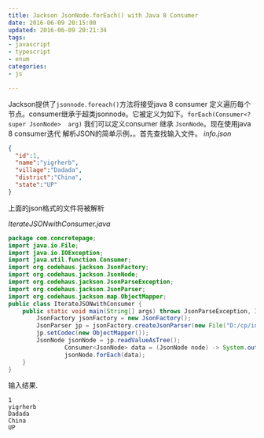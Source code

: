 ```yaml
---
title: Jackson JsonNode.forEach() with Java 8 Consumer
date: 2016-06-09 20:15:00
updated: 2016-06-09 20:21:34
tags: 
- javascript
- typescript
- enum
categories: 
- js

---
```

Jackson提供了`jsonnode.foreach()`方法将接受java 8 consumer 定义遍历每个节点。consumer继承于超类jsonnode。它被定义为如下。`forEach(Consumer<? super JsonNode>  arg)` 我们可以定义consumer 继承 `JsonNode`。现在使用java 8 consumer迭代 解析JSON的简单示例，。首先查找输入文件。
*info.json*
```json 
{
  "id":1,
  "name":"yigrherb",
  "village":"Dadada",
  "district":"China",
  "state":"UP"
}  
```


<!--more-->


上面的json格式的文件将被解析

*IterateJSONwithConsumer.java*
```java
package com.concretepage;
import java.io.File;
import java.io.IOException;
import java.util.function.Consumer;
import org.codehaus.jackson.JsonFactory;
import org.codehaus.jackson.JsonNode;
import org.codehaus.jackson.JsonParseException;
import org.codehaus.jackson.JsonParser;
import org.codehaus.jackson.map.ObjectMapper;
public class IterateJSONwithConsumer {
	public static void main(String[] args) throws JsonParseException, IOException {
		JsonFactory jsonFactory = new JsonFactory();
		JsonParser jp = jsonFactory.createJsonParser(new File("D:/cp/info.json"));
		jp.setCodec(new ObjectMapper());
		JsonNode jsonNode = jp.readValueAsTree();
                Consumer<JsonNode> data = (JsonNode node) -> System.out.println(node.asText());
                jsonNode.forEach(data);
	}
} 
```

输入结果.
```
1
yigrherb
Dadada
China
UP 
```
